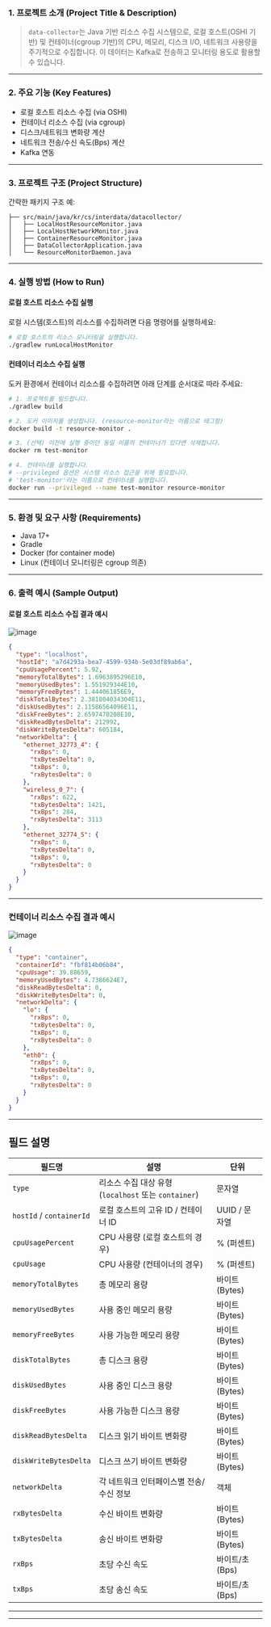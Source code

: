 ### 1. 프로젝트 소개 (Project Title & Description)

> `data-collector`는 Java 기반 리소스 수집 시스템으로, 로컬 호스트(OSHI 기반) 및 컨테이너(cgroup 기반)의 CPU, 메모리, 디스크 I/O, 네트워크 사용량을 주기적으로 수집합니다. 이 데이터는 Kafka로 전송하고 모니터링 용도로 활용할 수 있습니다.

---

### 2. 주요 기능 (Key Features)

* 로컬 호스트 리소스 수집 (via OSHI)
* 컨테이너 리소스 수집 (via cgroup)
* 디스크/네트워크 변화량 계산
* 네트워크 전송/수신 속도(Bps) 계산
* Kafka 연동

---

### 3. 프로젝트 구조 (Project Structure) 

간략한 패키지 구조 예:

```
├── src/main/java/kr/cs/interdata/datacollector/
│   ├── LocalHostResourceMonitor.java
│   ├── LocalHostNetworkMonitor.java
│   ├── ContainerResourceMonitor.java
│   ├── DataCollectorApplication.java
│   └── ResourceMonitorDaemon.java
```

---

### 4. 실행 방법 (How to Run)

#### 로컬 호스트 리소스 수집 실행

로컬 시스템(호스트)의 리소스를 수집하려면 다음 명령어를 실행하세요:

```bash
# 로컬 호스트의 리소스 모니터링을 실행합니다.
./gradlew runLocalHostMonitor
```


#### 컨테이너 리소스 수집 실행

도커 환경에서 컨테이너 리소스를 수집하려면 아래 단계를 순서대로 따라 주세요:

```bash
# 1. 프로젝트를 빌드합니다.
./gradlew build

# 2. 도커 이미지를 생성합니다. (resource-monitor라는 이름으로 태그함)
docker build -t resource-monitor .

# 3. (선택) 이전에 실행 중이던 동일 이름의 컨테이너가 있다면 삭제합니다.
docker rm test-monitor

# 4. 컨테이너를 실행합니다.
# --privileged 옵션은 시스템 리소스 접근을 위해 필요합니다.
# 'test-monitor'라는 이름으로 컨테이너를 실행합니다.
docker run --privileged --name test-monitor resource-monitor
```

---

### 5. 환경 및 요구 사항 (Requirements)

* Java 17+
* Gradle
* Docker (for container mode)
* Linux (컨테이너 모니터링은 cgroup 의존)

---

### 6. 출력 예시 (Sample Output)

#### 로컬 호스트 리소스 수집 결과 예시
![image](https://github.com/user-attachments/assets/a387a2bc-61ce-463a-aa1b-52aa801f9a08)
```json
{
  "type": "localhost",
  "hostId": "a7d4293a-bea7-4599-934b-5e03df89ab6a",
  "cpuUsagePercent": 5.92,
  "memoryTotalBytes": 1.6963895296E10,
  "memoryUsedBytes": 1.551929344E10,
  "memoryFreeBytes": 1.444061856E9,
  "diskTotalBytes": 2.381804034304E11,
  "diskUsedBytes": 2.11586564096E11,
  "diskFreeBytes": 2.6597470208E10,
  "diskReadBytesDelta": 212992,
  "diskWriteBytesDelta": 605184,
  "networkDelta": {
    "ethernet_32773_4": {
      "rxBps": 0,
      "txBytesDelta": 0,
      "txBps": 0,
      "rxBytesDelta": 0
    },
    "wireless_0_7": {
      "rxBps": 622,
      "txBytesDelta": 1421,
      "txBps": 284,
      "rxBytesDelta": 3113
    },
    "ethernet_32774_5": {
      "rxBps": 0,
      "txBytesDelta": 0,
      "txBps": 0,
      "rxBytesDelta": 0
    }
  }
}
```

---

### 컨테이너 리소스 수집 결과 예시
![image](https://github.com/user-attachments/assets/6a089243-6f7f-4723-8283-a3a601130676)

```json
{
  "type": "container",
  "containerId": "fbf814b06b84",
  "cpuUsage": 39.88659,
  "memoryUsedBytes": 4.7386624E7,
  "diskReadBytesDelta": 0,
  "diskWriteBytesDelta": 0,
  "networkDelta": {
    "lo": {
      "rxBps": 0,
      "txBytesDelta": 0,
      "txBps": 0,
      "rxBytesDelta": 0
    },
    "eth0": {
      "rxBps": 0,
      "txBytesDelta": 0,
      "txBps": 0,
      "rxBytesDelta": 0
    }
  }
}
```

---

## 필드 설명

| 필드명                      | 설명                                        | 단위          |
| ------------------------ | ----------------------------------------- | ----------- |
| `type`                   | 리소스 수집 대상 유형 (`localhost` 또는 `container`) | 문자열         |
| `hostId` / `containerId` | 로컬 호스트의 고유 ID / 컨테이너 ID                   | UUID / 문자열  |
| `cpuUsagePercent`        | CPU 사용량 (로컬 호스트의 경우)                      | % (퍼센트)     |
| `cpuUsage`               | CPU 사용량 (컨테이너의 경우)                        | % (퍼센트)     |
| `memoryTotalBytes`       | 총 메모리 용량                                  | 바이트 (Bytes) |
| `memoryUsedBytes`        | 사용 중인 메모리 용량                              | 바이트 (Bytes) |
| `memoryFreeBytes`        | 사용 가능한 메모리 용량                             | 바이트 (Bytes) |
| `diskTotalBytes`         | 총 디스크 용량                                  | 바이트 (Bytes) |
| `diskUsedBytes`          | 사용 중인 디스크 용량                              | 바이트 (Bytes) |
| `diskFreeBytes`          | 사용 가능한 디스크 용량                             | 바이트 (Bytes) |
| `diskReadBytesDelta`     | 디스크 읽기 바이트 변화량                            | 바이트 (Bytes) |
| `diskWriteBytesDelta`    | 디스크 쓰기 바이트 변화량                            | 바이트 (Bytes) |
| `networkDelta`           | 각 네트워크 인터페이스별 전송/수신 정보                    | 객체          |
| `rxBytesDelta`           | 수신 바이트 변화량                                | 바이트 (Bytes) |
| `txBytesDelta`           | 송신 바이트 변화량                                | 바이트 (Bytes) |
| `rxBps`                  | 초당 수신 속도                                  | 바이트/초 (Bps) |
| `txBps`                  | 초당 송신 속도                                  | 바이트/초 (Bps) |

---

---



